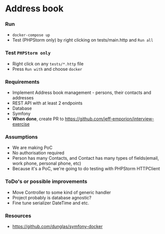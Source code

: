 # Address book

### Run
  - `docker-compose up`
  - Test (PHPStorm only) by right clicking on tests/main.http and `Run all`

### Test `PHPStorm only`
  - Right click on any `tests/*.http` file
  - Press `Run with` and choose `docker`

### Requirements
  - Implement Address book management - persons, their contacts and addresses
  - REST API with at least 2 endpoints
  - Database
  - Symfony
  - **When done**, create PR to https://github.com/jeff-emporion/interview-exercise

### Assumptions
  - We are making PoC
  - No authorisation required
  - Person has many Contacts, and Contact has many types of fields(email, work phone, personal phone, etc)
  - Because it's a PoC, we're going to do testing with PHPStorm HTTPClient

### ToDo's or possible improvements
  - Move Controller to some kind of generic handler
  - Project probably is database agnostic?
  - Fine tune serializer DateTime and etc.

### Resources
  - https://github.com/dunglas/symfony-docker
